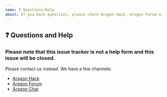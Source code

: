 ```yaml
---
name: ❓ Questions/Help
about: If you have questions, please check Aragon Hack, Aragon Forum or Aragon Chat
---
```


## ❓ Questions and Help

### Please note that this issue tracker is not a help form and this issue will be closed.

Please contact us instead. We have a few channels:

- [Aragon Hack](https://hack.aragon.org/docs/cli-intro.html)
- [Aragon Forum](https://forum.aragon.org)
- [Aragon Chat](https://aragon.chat)
